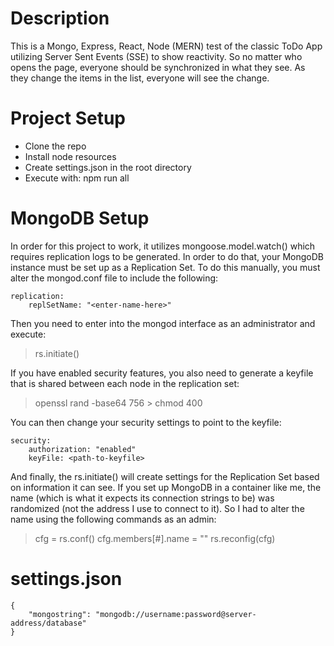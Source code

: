 # Description
This is a Mongo, Express, React, Node (MERN) test of the classic ToDo App utilizing Server Sent Events (SSE) to show reactivity. So no matter who opens the page, everyone should be synchronized in what they see. As they change the items in the list, everyone will see the change. 

# Project Setup
* Clone the repo
* Install node resources
* Create settings.json in the root directory
* Execute with: npm run all

# MongoDB Setup
In order for this project to work, it utilizes mongoose.model.watch() which requires replication logs to be generated. In order to do that, your MongoDB instance must be set up as a Replication Set. To do this manually, you must alter the mongod.conf file to include the following:
```
replication:
    replSetName: "<enter-name-here>"
```
Then you need to enter into the mongod interface as an administrator and execute:
> rs.initiate()

If you have enabled security features, you also need to generate a keyfile that is shared between each node in the replication set:
> openssl rand -base64 756 > <path-to-keyfile>
> chmod 400 <path-to-keyfile>

You can then change your security settings to point to the keyfile:
```
security:
    authorization: "enabled"
    keyFile: <path-to-keyfile>
```
And finally, the rs.initiate() will create settings for the Replication Set based on information it can see. If you set up MongoDB in a container like me, the name (which is what it expects its connection strings to be) was randomized (not the address I use to connect to it). So I had to alter the name using the following commands as an admin:
> cfg = rs.conf()
> cfg.members[#].name = "<enter-public-address>"
> rs.reconfig(cfg)

# settings.json
```
{
    "mongostring": "mongodb://username:password@server-address/database"
}
```